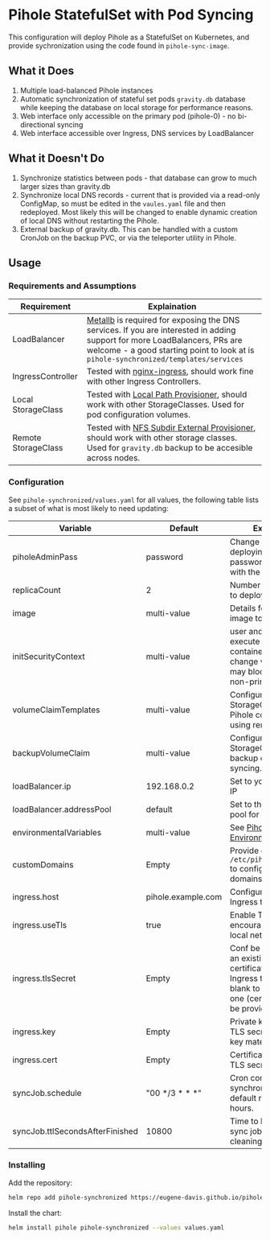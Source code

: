 # Pihole StatefulSet with Pod Syncing

This configuration will deploy Pihole as a StatefulSet on Kubernetes, and provide sychronization using the code found in `pihole-sync-image`.

## What it Does

1. Multiple load-balanced Pihole instances
2. Automatic synchronization of stateful set pods `gravity.db` database while keeping the database on local storage for performance reasons.
3. Web interface only accessible on the primary pod (pihole-0) - no bi-directional syncing
4. Web interface accessible over Ingress, DNS services by LoadBalancer

## What it Doesn't Do

1. Synchronize statistics between pods - that database can grow to much larger sizes than gravity.db
2. Synchronize local DNS records - current that is provided via a read-only ConfigMap, so must be edited in the `vaules.yaml` file and then redeployed. Most likely this will be changed to enable dynamic creation of local DNS without restarting the Pihole.
3. External backup of gravity.db. This can be handled with a custom CronJob on the backup PVC, or via the teleporter utility in Pihole.

## Usage

### Requirements and Assumptions

| Requirement | Explaination |
| -- | -- |
| LoadBalancer | [Metallb](https://metallb.org/) is required for exposing the DNS services. If you are interested in adding support for more LoadBalancers, PRs are welcome - a good starting point to look at is `pihole-synchronized/templates/services` |
| IngressController | Tested with [nginx-ingress](https://docs.nginx.com/nginx-ingress-controller/), should work fine with other Ingress Controllers. |
| Local StorageClass | Tested with [Local Path Provisioner](https://github.com/rancher/local-path-provisioner), should work with other StorageClasses. Used for pod configuration volumes. |
| Remote StorageClass | Tested with [NFS Subdir External Provisioner](https://github.com/kubernetes-sigs/nfs-subdir-external-provisioner), should work with other storage classes. Used for `gravity.db` backup to be accesible across nodes. |

### Configuration

See `pihole-synchronized/values.yaml` for all values, the following table lists a subset of what is most likely to need updating:

| Variable | Default | Explaination |
| -- | -- | -- |
| piholeAdminPass | password | Change this before deploying to be the password you want used with the web interface. |
| replicaCount | 2 | Number of pihole pods to deploy |
| image | multi-value | Details for the pihole image to deploy. |
| initSecurityContext | multi-value | user and group to execute the init and sync containers under, change with caution as it may block startup of non-primary pods |
| volumeClaimTemplates | multi-value | Configure your local StorageClass for local Pihole config here. Avoid using remote storage. |
| backupVolumeClaim | multi-value | Configure your remote StorageClass for the backup directory used in syncing. |
| loadBalancer.ip | 192.168.0.2 | Set to your desired DNS IP |
| loadBalancer.addressPool | default | Set to the appropriate IP pool for Metallb |
| environmentalVariables | multi-value | See [Pihole Environmental Values](https://github.com/pi-hole/docker-pi-hole#environment-variables) |
| customDomains | Empty | Provide contents of `/etc/pihole/custom.list` to configure local domains |
| ingress.host | pihole.example.com | Configure host for Ingress to configure |
| ingress.useTls | true | Enable TLS - strongly encouraged even for local networks |
| ingress.tlsSecret | Empty | Conf be configured with an existing TLS certificate for the Ingress to use, leave blank to create a new one (cert and key must be provided) |
| ingress.key | Empty | Private key to create a TLS secret with. Manage key material with care! |
| ingress.cert | Empty | Certificate to create a TLS secret with. |
| syncJob.schedule |  "00 */3 * * *" | Cron configuration for synchronization job, default runs every three hours. |
| syncJob.ttlSecondsAfterFinished | 10800 | Time to leave individual sync jobs around before cleaning them up. |

### Installing

Add the repository:

```bash
helm repo add pihole-synchronized https://eugene-davis.github.io/pihole-k8s-statefulset/
```

Install the chart:

```bash
helm install pihole pihole-synchronized --values values.yaml
```
